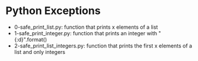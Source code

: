 # Python Exceptions
* 0-safe_print_list.py: function that prints x elements of a list
* 1-safe_print_integer.py: function that prints an integer with "{:d}".format()
* 2-safe_print_list_integers.py: function that prints the first x elements of a list and only integers
